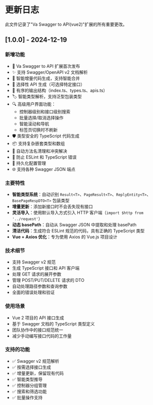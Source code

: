 # 更新日志

此文件记录了"Va Swagger to API(vue2)"扩展的所有重要更改。

## [1.0.0] - 2024-12-19

### 新增功能

- 🎉 Va Swagger to API 扩展首次发布
- ✨ 支持 Swagger/OpenAPI v2 文档解析
- 🔄 智能增量代码生成，支持智能合并
- 🎯 选择性 API 生成（可选择特定接口）
- 📁 有序的输出结构（index.ts、types.ts、apis.ts）
- 🏷️ 智能类型解析，支持泛型包装类型
- 🔍 高级用户界面功能：
  - 控制器级别和接口级别搜索
  - 批量选择/取消选择操作
  - 智能滚动和导航
  - 标签页切换时不刷新
- 🛡️ 类型安全的 TypeScript 代码生成
- 📦 支持复杂嵌套类型和数组
- 🎨 自动方法名清理和冲突解决
- 🔧 防止 ESLint 和 TypeScript 错误
- 💾 持久化配置管理
- 🌐 支持各种 Swagger JSON 端点

### 主要特性

- **智能类型系统**：自动识别 `Result<T>`、`PageResult<T>`、`ReplyEntity<T>`、`BasePageRespDTO<T>` 包装类型
- **增量更新**：添加新接口时不会丢失现有接口
- **灵活导入**：使用默认导入方式引入 HTTP 客户端（`import $http from '../request'`）
- **动态 basePath**：自动从 Swagger JSON 中提取和处理 basePath
- **清洁代码**：生成符合 ESLint 规范的代码，具有正确的 TypeScript 类型
- **Vue + Axios 优化**：专为使用 Axios 的 Vue.js 项目设计

### 技术细节

- 支持 Swagger v2 规范
- 生成 TypeScript 接口和 API 客户端
- 处理 GET 请求的展开参数
- 管理 POST/PUT/DELETE 请求的 DTO
- 自动处理路径参数和查询参数
- 全面的错误处理和验证

### 使用场景

- Vue 2 项目的 API 接口生成
- 基于 Swagger 文档的 TypeScript 类型定义
- 团队协作中的接口规范统一
- 减少手动编写接口代码的工作量

### 支持的功能

- ✅ Swagger v2 规范解析
- ✅ 按需选择接口生成
- ✅ 增量更新，保留现有代码
- ✅ 智能类型推导
- ✅ 控制器分组管理
- ✅ 搜索和筛选功能
- ✅ 批量操作支持
